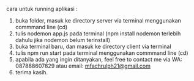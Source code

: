 cara untuk running aplikasi :

1. buka folder, masuk ke directory server via terminal menggunakan commmand line (cd)
2. tulis nodemon app.js pada terminal (npm install nodemon terlebih dahulu jika nodemon belum terinstall)
3. buka terminal baru, dan masuk ke directory client via terminal
4. tulis npm run start pada terminal menggunakan commmand line (cd)
5. apabila ada yang ingin ditanyakan, feel free to contact me via WA: 087888607829 atau email: mfachrulph21@gmail.com
6. terima kasih.